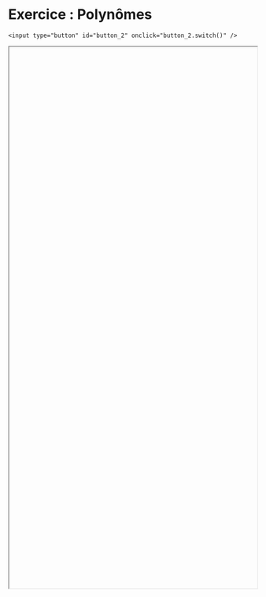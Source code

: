 # Exercice : Polynômes

<script>
    $(function() {
        document.getElementById("main-content").style.maxWidth = "90%";
        button_2 = button_cor(
            'https://raw.githubusercontent.com/fortierq/cours/main/python/dict/td/dict_polynome.pdf',
            '2',
            'button_2'
        );
    });
</script>

```{margin}
<input type="button" id="button_2" onclick="button_2.switch()" />
```

<iframe id="2" height=1100 width=100% allowfullscreen></iframe>
